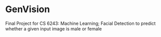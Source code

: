 # GenVision
Final Project for CS 6243: Machine Learning; Facial Detection to predict whether a given input image is male or female
